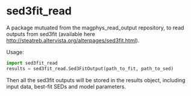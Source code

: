 # sed3fit_read
A package mutuated from the magphys_read_output repository, to read outputs from sed3fit (available here http://steatreb.altervista.org/alterpages/sed3fit.html).

Usage:

```python
import sed3fit_read
results = sed3fit_read.Sed3FitOutput(path_to_fit, path_to_sed)        
```

Then all the sed3fit outputs will be stored in the results object, including input data, best-fit SEDs and model parameters.
